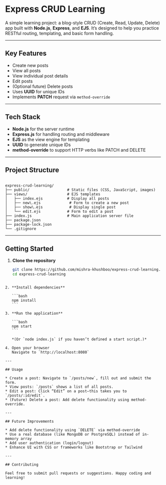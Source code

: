 
# Express CRUD Learning

A simple learning project: a blog-style CRUD (Create, Read, Update, Delete) app built with **Node.js**, **Express**, and **EJS**. It’s designed to help you practice RESTful routing, templating, and basic form handling.

---

##  Key Features
- Create new posts
- View all posts
- View individual post details
- Edit posts
- (Optional future) Delete posts
- Uses **UUID** for unique IDs
- Implements **PATCH** request via `method-override`

---

##  Tech Stack
- **Node.js** for the server runtime  
- **Express.js** for handling routing and middleware  
- **EJS** as the view engine for templating  
- **UUID** to generate unique IDs  
- **method-override** to support HTTP verbs like PATCH and DELETE  

---

##  Project Structure
```

express-crud-learning/
├── public/                 # Static files (CSS, JavaScript, images)
├── views/                  # EJS templates
│   ├── index.ejs           # Display all posts
│   ├── new\.ejs             # Form to create a new post
│   ├── show\.ejs            # Display single post
│   └── edit.ejs            # Form to edit a post
├── index.js                # Main application server file
├── package.json
├── package-lock.json
└── .gitignore

````

---

##  Getting Started

1. **Clone the repository**  
   ```bash
   git clone https://github.com/mishra-khushboo/express-crud-learning.git
   cd express-crud-learning
````

2. **Install dependencies**

   ```bash
   npm install
   ```

3. **Run the application**

   ```bash
   npm start
   ```

   *(Or `node index.js` if you haven’t defined a start script.)*

4. Open your browser
   Navigate to `http://localhost:8080`

---

## Usage

* Create a post: Navigate to `/posts/new`, fill out and submit the form.
* View posts: `/posts` shows a list of all posts.
* Edit a post: Click “Edit” on a post—this takes you to `/posts/:id/edit`.
* (Future) Delete a post: Add delete functionality using method-override.

---

## Future Improvements

* Add delete functionality using `DELETE` via method-override
* Use a real database (like MongoDB or PostgreSQL) instead of in-memory array
* Add user authentication (login/logout)
* Enhance UI with CSS or frameworks like Bootstrap or Tailwind

---

## Contributing

Feel free to submit pull requests or suggestions. Happy coding and learning!
